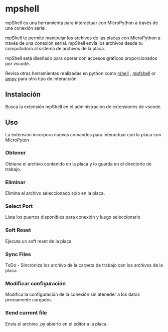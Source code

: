 # mpshell

mpShell es una herramienta para interactuar con MicroPython a través de una conexión serial.

mpShell te permite manipular los archivos de las placas con MicroPython a través de una conexión serial. mpShell envía los archivos desde tu computadora al sistema de archivos de la placa.

mpShell está diseñado para operar con accesos gráficos proporcionados por vscode.

Revisa otras herramientas realizadas en python como [rshell](https://github.com/dhylands/rshell)
, [mpfshell](https://github.com/wendlers/mpfshell) or [ampy](https://github.com/scientifichackers/ampy) para otro tipo de interacción.

## Instalación

Busca la extensión mpShell en el administración de extensiones de vscode.

## Uso

La extensión incorpora nuevos comandos para interactuar con la placa con MicroPyton

### Obtener

Obtiene el archivo contenido en la placa y lo guarda en el directorio de trabajo.


### Eliminar

Elimina el archivo seleccionado solo en la placa.

### Select Port

Lista los puertos disponibles para conexión y luego seleccionarlo

### Soft Reset

Ejecuta un soft reset de la placa

### Sync Files

ToDo - Sincroniza los archivo de la carpeta de trabajo con los archivos de la placa.

### Modificar configuración

Modifica la configuración de la conexión sin ateneder a los datos previamente cargados

### Send current file

Envía el archivo .py abierto en el editor a la placa.